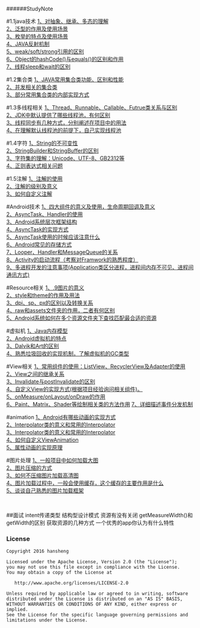 ######StudyNote#1.1java技术[1、对抽象、继承、多态的理解]()<br/>[2、泛型的作用及使用场景]()<br/>[3、枚举的特点及使用场景]()<br/>[4、JAVA反射机制]()<br/>[5、weak/soft/strong引用的区别]()<br/>[6、Object的hashCode()与equals()的区别和作用]()<br/>[7、线程sleep和wait的区别]()#1.2集合类[1、JAVA常用集合类功能、区别和性能]()<br/>[2、并发相关的集合类]()<br/>[3、部分常用集合类的内部实现方式]()#1.3多线程相关[1、Thread、Runnable、Callable、Futrue类关系与区别]()<br/>[2、JDK中默认提供了哪些线程池，有何区别]()<br/>[3、线程同步有几种方式，分别阐述在项目中的用法]()<br/>[4、在理解默认线程池的前提下，自己实现线程池]()#1.4字符[1、String的不可变性]()<br/>[2、StringBuilder和StringBuffer的区别]()<br/>[3、字符集的理解：Unicode、UTF-8、GB2312等 ]()<br/>[4、正则表达式相关问题]()#1.5注解[1、注解的使用 ]()<br/>[2、注解的级别及意义 ]()<br/>[3、如何自定义注解 ]()#Android技术[1、四大组件的意义及使用，生命周期回调及意义]()<br/>[2、AsyncTask、Handler的使用]()<br/>[3、Android系统层次框架结构]()<br/>[4、AsyncTask的实现方式]()<br/>[5、AsyncTask使用的时候应该注意什么]()<br/>[6、Android常见的存储方式]()<br/>[7、Looper、Handler和MessageQueue的关系]()<br/>[8、Activity的启动流程（考察对Framwork的熟悉程度） ]()<br/>[9、多进程开发的注意事项(Application类区分进程，进程间内存不可见、进程间通讯方式)]()#Resource相关[1、.9图片的意义]()<br/>[2、style和theme的作用及用法]()<br/>[3、dpi、sp、px的区别以及转换关系 ]()<br/>[4、raw和assets文件夹的作用，二者有何区别]()<br/>[5、Android系统如何在多个资源文件夹下查找匹配最合适的资源]()#虚拟机[1、Java内存模型 ]()<br/>[2、Android虚拟机的特点]()<br/>[3、Dalvik和Art的区别 ]()<br/>[4、熟悉垃圾回收的实现机制，了解虚拟机的GC类型]()#View相关[1、常用组件的使用：ListView、RecyclerView及Adapter的使用]()<br/>[2、View之间的继承关系]()<br/>[3、Invalidate与postInvalidate的区别]()<br/>[4、自定义View的实现方式(根据项目经验询问相关组件)。]()<br/>[5、onMeasure/onLayout/onDraw的作用]()<br/>[6、Paint、Matrix、Shader等绘制相关类的方法作用]()[7、详细描述事件分发机制]()#animation[1、Android有哪些动画的实现方式 ]()<br/>[2、Interpolator类的意义和常用的Interpolator]()<br/>[3、Interpolator类的意义和常用的Interpolator ]()<br/>[4、如何自定义ViewAnimation]()<br/>[5、属性动画的实现原理]()#图片处理[1、一般项目中如何加载大图 ]()<br/>[2、图片压缩的方式]()<br/>[3、如何不压缩图片加载高清图 ]()<br/>[4、图片加载过程中，一般会使用缓存，这个缓存的主要作用是什么]()<br/>[5、谈谈自己熟悉的图片加载框架]()<br/>##面试intent传递类型结构型设计模式资源有没有关闭getMeasureWidth()和getWidth的区别获取资源的几种方式一个优秀的app你认为有什么特性### License```Copyright 2016 hanshengLicensed under the Apache License, Version 2.0 (the "License");you may not use this file except in compliance with the License.You may obtain a copy of the License at   http://www.apache.org/licenses/LICENSE-2.0Unless required by applicable law or agreed to in writing, softwaredistributed under the License is distributed on an "AS IS" BASIS,WITHOUT WARRANTIES OR CONDITIONS OF ANY KIND, either express or implied.See the License for the specific language governing permissions andlimitations under the License.```